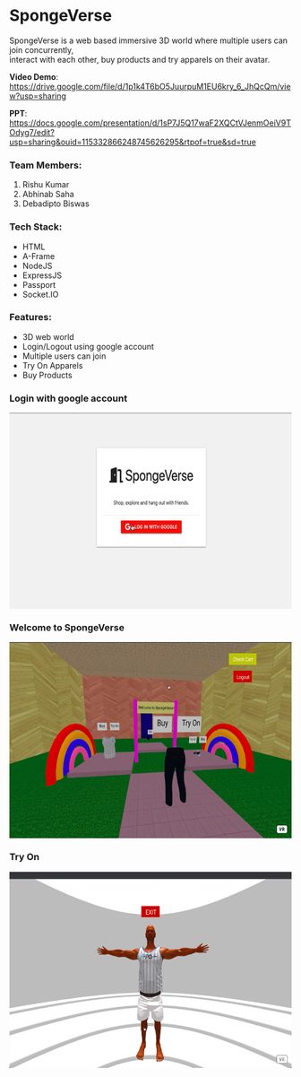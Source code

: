 # SpongeVerse

SpongeVerse is a web based immersive 3D world where multiple users can join concurrently, <br>
interact with each other, buy products and try apparels on their avatar. <br>

**Video Demo**: <br>
https://drive.google.com/file/d/1p1k4T6bO5JuurpuM1EU6kry_6_JhQcQm/view?usp=sharing

**PPT**: <br>
https://docs.google.com/presentation/d/1sP7J5Q17waF2XQCtVJenmOeiV9TOdyg7/edit?usp=sharing&ouid=115332866248745626295&rtpof=true&sd=true

### Team Members:
1. Rishu Kumar
2. Abhinab Saha
3. Debadipto Biswas

### Tech Stack:
* HTML
* A-Frame 
* NodeJS
* ExpressJS
* Passport
* Socket.IO 

### Features:
* 3D web world
* Login/Logout using google account
* Multiple users can join
* Try On Apparels
* Buy Products

### Login with google account
<img src="/images/sign-in.png" align="center" width="600px" height="350px"> </img>

### Welcome to SpongeVerse
<img src="/images/spongeverse.png" align="center" width="600px" height="350px"> </img>

### Try On
<img src="/images/tryon-shirt.png" align="center" width="600px" height="350px"> </img>
